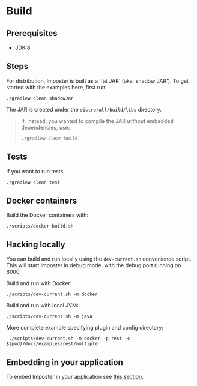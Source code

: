 # Build

## Prerequisites

* JDK 8

## Steps

For distribution, Imposter is built as a 'fat JAR' (aka 'shadow JAR'). To get started with the examples here, first run:

    ./gradlew clean shadowJar

The JAR is created under the `distro/all/build/libs` directory.

> If, instead, you wanted to compile the JAR _without_ embedded dependencies, use:
>
>     ./gradlew clean build

## Tests

If you want to run tests:

    ./gradlew clean test

## Docker containers

Build the Docker containers with:

    ./scripts/docker-build.sh

## Hacking locally

You can build and run locally using the `dev-current.sh` convenience script. This will start Imposter in debug mode, with the debug port running on 8000.
    
Build and run with Docker:
    
    ./scripts/dev-current.sh -m docker

Build and run with local JVM:

    ./scripts/dev-current.sh -m java

More complete example specifying plugin and config directory:

     ./scripts/dev-current.sh -m docker -p rest -c $(pwd)/docs/examples/rest/multiple 

## Embedding in your application

To embed Imposter in your application see [this section](embed.md).
